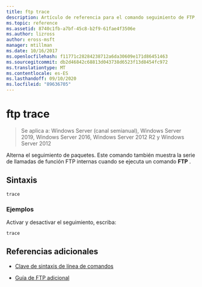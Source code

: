 ```yaml
---
title: ftp trace
description: Artículo de referencia para el comando seguimiento de FTP, que alterna el seguimiento de paquetes.
ms.topic: reference
ms.assetid: 8740c1fb-a7bf-45c8-b2f9-61fae4f3506e
ms.author: lizross
author: eross-msft
manager: mtillman
ms.date: 10/16/2017
ms.openlocfilehash: f11771c28284238712a6da30609e171d86451463
ms.sourcegitcommit: db2d46842c68813d043738d6523f13d8454fc972
ms.translationtype: MT
ms.contentlocale: es-ES
ms.lasthandoff: 09/10/2020
ms.locfileid: "89636705"
---
```

# <a name="ftp-trace"></a>ftp trace

> Se aplica a: Windows Server (canal semianual), Windows Server 2019, Windows Server 2016, Windows Server 2012 R2 y Windows Server 2012

Alterna el seguimiento de paquetes. Este comando también muestra la serie de llamadas de función FTP internas cuando se ejecuta un comando **FTP** .

## <a name="syntax"></a>Sintaxis

```
trace
```

### <a name="examples"></a>Ejemplos

Activar y desactivar el seguimiento, escriba:

```
trace
```

## <a name="additional-references"></a>Referencias adicionales

- [Clave de sintaxis de línea de comandos](command-line-syntax-key.md)

- [Guía de FTP adicional](/previous-versions/orphan-topics/ws.10/cc756013(v=ws.10))
